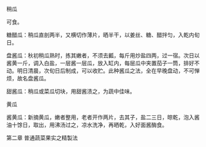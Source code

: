 稍瓜

可食。

糖醋瓜：稍瓜直剖两半，又横切作薄片，晒半干，以姜丝、糖、醋拌匀，入乾内旬日。

盘酱瓜：秋初稍瓜熟时，拣其嫩者，不须去瓤，每斤用炒盐四两，过一宿。次日以酱黄一斤，调入白盐，一层酱一层瓜，放入缸内，每层瓜中夹置茄子一筒，排好不动。明日清晨，次旬日后制成，可以收贮。此种酱瓜之法，全在早晚盘动，不可惮烦，故名盘酱瓜。

甜酱瓜：稍瓜或菜瓜切块，用甜酱渍之，为蔬中佳味。

黄瓜

酱黄瓜：新摘黄瓜，嫩者整用，老者开作两片，去其子，盐二三日，晾乾，泡入酱油十馀日，取出，用沸汤过之，凉水洗净，再晒乾，入好面酱酶食。

第二章 普通蔬菜果实之精製法